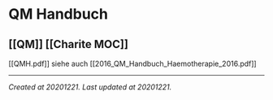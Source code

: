 # QM Handbuch
 [[QM]] [[Charite MOC]] 
---



[[QMH.pdf]]
siehe auch [[2016_QM_Handbuch_Haemotherapie_2016.pdf]]

---

_Created at 20201221._
_Last updated at 20201221._



